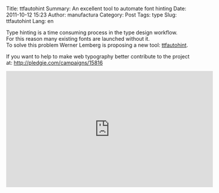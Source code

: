Title: ttfautohint
Summary: An excellent tool to automate font hinting
Date: 2011-10-12 15:23
Author: manufactura
Category: Post
Tags: type
Slug: ttfautohint
Lang: en

Type hinting is a time consuming process in the type design
workflow.  
For this reason many existing fonts are launched without it.  
To solve this problem Werner Lemberg is proposing a new tool:
[ttfautohint](http://www.freetype.org/ttfautohint).

If you want to help to make web typography better contribute to the
project at: <http://pledgie.com/campaigns/15816>

<iframe width="560" height="315" src="http://www.youtube.com/embed/81ioae5XNew?rel=0" frameborder="0" allowfullscreen></iframe>

